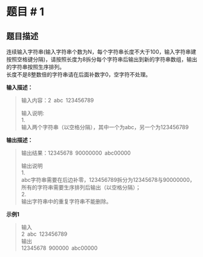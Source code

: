 # **题目 # 1**
## **题目描述**
连续输入字符串(输入字符串个数为N，每个字符串长度不大于100，输入字符串建按照空格键分隔)，请按照长度为8拆分每个字符串后输出到新的字符串数组，输出的字符串按照生序排列。  
长度不是8整数倍的字符串请在后面补数字0，空字符不处理。

**输入描述：**
>输入内容：2&ensp;abc&ensp;123456789  
> 
>输入说明:  
>1.  
>输入两个字符串（以空格分隔），其中一个为abc，另一个为123456789


**输出描述：**
>输出结果：12345678&ensp;90000000&ensp;abc00000
>
>输出说明  
>1.  
>abc字符串需要在后边补零，123456789拆分为12345678与90000000，所有的字符串需要生序排列后输出（以空格分隔）；  
>2.  
>输出字符串中的重复字符串不能删除。

**示例1**
>输入  
2&ensp;abc&ensp;123456789  
输出  
12345678&ensp;900000&ensp;abc00000